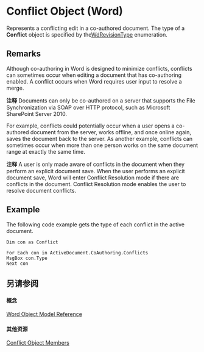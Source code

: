 
# Conflict Object (Word)

Represents a conflicting edit in a co-authored document. The type of a  **Conflict** object is specified by the[WdRevisionType](da4bf509-04f1-f220-ae77-c3bb575dd5d8.md) enumeration.


## Remarks

Although co-authoring in Word is designed to minimize conflicts, conflicts can sometimes occur when editing a document that has co-authoring enabled. A conflict occurs when Word requires user input to resolve a merge.


 **注释**  Documents can only be co-authored on a server that supports the File Synchronization via SOAP over HTTP protocol, such as Microsoft SharePoint Server 2010.

For example, conflicts could potentially occur when a user opens a co-authored document from the server, works offline, and once online again, saves the document back to the server. As another example, conflicts can sometimes occur when more than one person works on the same document range at exactly the same time.


 **注释**  A user is only made aware of conflicts in the document when they perform an explicit document save. When the user performs an explicit document save, Word will enter Conflict Resolution mode if there are conflicts in the document. Conflict Resolution mode enables the user to resolve document conflicts. 


## Example

The following code example gets the type of each conflict in the active document.


```
Dim con as Conflict 
 
For Each con in ActiveDocument.CoAuthoring.Conflicts 
MsgBox con.Type 
Next con
```


## 另请参阅


#### 概念


[Word Object Model Reference](be452561-b436-bb9b-6f94-3faa9a74a6fd.md)
#### 其他资源


[Conflict Object Members](http://msdn.microsoft.com/library/f097cddc-b78a-d154-0b88-ed22a876d946%28Office.15%29.aspx)